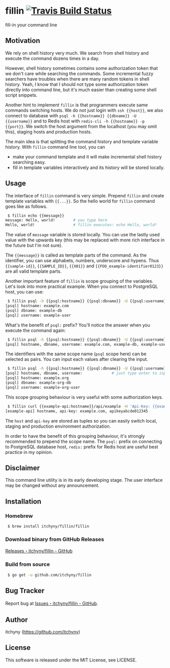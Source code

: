 # fillin [![Travis Build Status](https://travis-ci.org/itchyny/fillin.svg?branch=master)](https://travis-ci.org/itchyny/fillin)
fill-in your command line

## Motivation
We rely on shell history very much.
We search from shell history and execute the command dozens times in a day.

However, shell history sometimes contains some authorization token that we don't care while searching the commands.
Some incremental fuzzy searchers have troubles when there are many random tokens in shell history.
Yeah, I know that I should not type some authorization token directly into command line, but it's much easier than creating some shell script snippets.

Another hint to implement `fillin` is that programmers execute same commands switching hosts.
We do not just login with `ssh {{host}}`, we also connect to database with `psql -h {{hostname}} {{dbname}} -U {{username}}` and to Redis host with `redis-cli -h {{hostname}} -p {{port}}`.
We switch the host argument from the localhost (you may omit this), staging hosts and production hosts.

The main idea is that splitting the command history and template variable history.
With `fillin` command line tool, you can

- make your command template and it will make incremental shell history searching easy.
- fill in template variables interactively and its history will be stored locally.

## Usage
The interface of `fillin` command is very simple.
Prepend `fillin` and create template variables with `{{...}}`.
So the hello world for `fillin` command goes like as follows.
```sh
 $ fillin echo {{message}}
message: Hello, world!        # you type here
Hello, world!                 # fillin executes: echo Hello, world!
```
The value of `message` variable is stored locally.
You can use the lastly used value with the upwards key (this may be replaced with more rich interface in the future but I'm not sure).

The `{{message}}` is called as template parts of the command.
As the identifier, you can use alphabets, numbers, underscore and hypens.
Thus `{{sample-id}}`, `{{SAMPLE_ID}}`, `{{X01}}` and `{{FOO_example-identifier0123}}` are all valid template parts.

Another important feature of `fillin` is scope grouping of the variables.
Let's look into more practical example.
When you connect to PostgreSQL host, you can use:
```sh
 $ fillin psql -h {{psql:hostname}} {{psql:dbname}} -U {{psql:username}}
[psql] hostname: example.com
[psql] dbname: example-db
[psql] username: example-user
```
What's the benefit of `psql:` prefix?
You'll notice the answer when you execute the command again:
```sh
 $ fillin psql -h {{psql:hostname}} {{psql:dbname}} -U {{psql:username}}
[psql] hostname, dbname, username: example.com, example-db, example-user   # you can select the most recently used entry with the upwards key
```
The identifiers with the same scope name (`psql` scope here) can be selected as pairs.
You can input each values after clearing the input.
```sh
 $ fillin psql -h {{psql:hostname}} {{psql:dbname}} -U {{psql:username}}
[psql] hostname, dbname, username:             # just type enter to input values for each identifiers
[psql] hostname: example.org
[psql] dbname: example-org-db
[psql] username: example-org-user
```

This scope grouping behaviour is very useful with some authorization keys.
```sh
 $ fillin curl {{example-api:hostname}}/api/example -H 'Api-Key: {{example-api:api-key}}'
[example-api] hostname, api-key: example.com, apikeyabcde012345
```
The `host` and `api-key` are stored as tuples so you can easily switch local, staging and production environment authorization.

In order to have the benefit of this grouping behaviour, it's strongly recommended to prepend the scope name.
The `psql:` prefix on connecting to PostgreSQL database host, `redis:` prefix for Redis host are useful best practice in my opinion.

## Disclaimer
This command line utility is in its early developing stage.
The user interface may be changed without any announcement.

## Installation
### Homebrew
```sh
 $ brew install itchyny/fillin/fillin
```

### Download binary from GitHub Releases
[Releases・itchyny/fillin - GitHub](https://github.com/itchyny/fillin/releases)

### Build from source
```sh
 $ go get -u github.com/itchyny/fillin
```

## Bug Tracker
Report bug at [Issues・itchyny/fillin - GitHub](https://github.com/itchyny/fillin/issues).

## Author
itchyny (https://github.com/itchyny)

## License
This software is released under the MIT License, see LICENSE.
